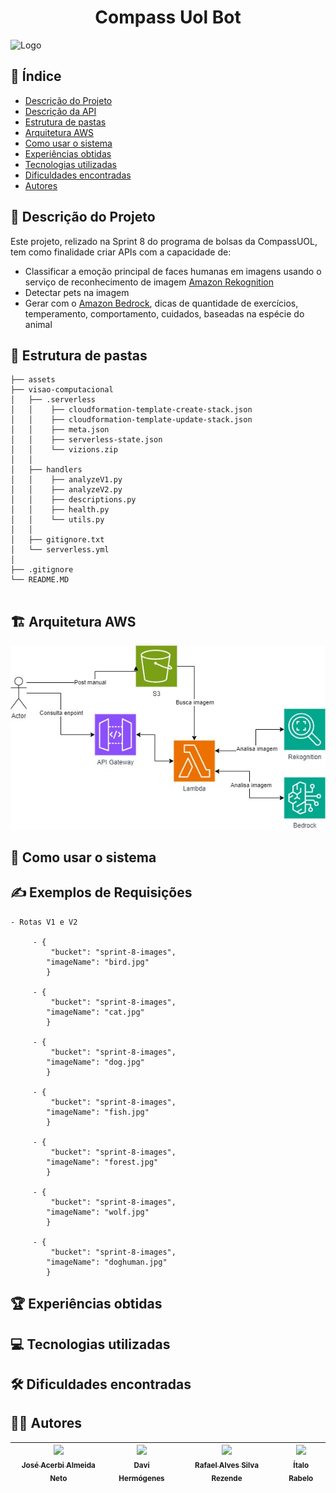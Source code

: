 <h1 align="center">Compass Uol Bot</h1>

![Logo](https://s3.sa-east-1.amazonaws.com/remotar-assets-prod/company-profile-covers/cl7god9gt00lx04wg4p2a93zt.jpg)


## 📌 Índice
- [Descrição do Projeto](#-Descrição-do-Projeto)
- [Descrição da API](#-Descrição-da-API)
- [Estrutura de pastas](#-Estrutura-de-pastas)
- [Arquitetura AWS](#️-arquitetura-aws)
- [Como usar o sistema](#-como-usar-o-sistema)
- [Experiências obtidas](#-experiências-obtidas)
- [Tecnologias utilizadas](#-tecnologias-utilizadas)
- [Dificuldades encontradas](#️-dificuldades-encontradas)
- [Autores](#-autores)


## 📖 Descrição do Projeto
Este projeto, relizado na Sprint 8 do programa de bolsas da CompassUOL, tem como finalidade criar APIs com a capacidade de:
- Classificar a emoção principal de faces humanas em imagens usando o serviço de reconhecimento de imagem [Amazon Rekognition](https://aws.amazon.com/pt/rekognition/)
- Detectar pets na imagem
- Gerar com o [Amazon Bedrock](https://docs.aws.amazon.com/bedrock/?icmpid=docs_homepage_ml), dicas de quantidade de exercícios, temperamento, comportamento, cuidados, baseadas na espécie do animal

## 📂 Estrutura de pastas
```
├── assets
├── visao-computacional
│   ├── .serverless
│   │    ├── cloudformation-template-create-stack.json
│   │    ├── cloudformation-template-update-stack.json
│   │    ├── meta.json
│   │    ├── serverless-state.json
│   │    └── vizions.zip
│   │
│   ├── handlers
│   │    ├── analyzeV1.py
│   │    ├── analyzeV2.py
│   │    ├── descriptions.py
│   │    ├── health.py
│   │    └── utils.py
│   │         
│   ├── gitignore.txt
│   └── serverless.yml     
│                   
├── .gitignore                      
└── README.MD                        
                                           
```


## 🏗️ Arquitetura AWS
![arquitetura-base](./assets/arquitetura-base.jpg)  



## 🚀 Como usar o sistema

## ✍️ Exemplos de Requisições

    - Rotas V1 e V2
    
         - {
             "bucket": "sprint-8-images",
            "imageName": "bird.jpg"
            }

         - {
             "bucket": "sprint-8-images",
            "imageName": "cat.jpg"
            }

         - {
             "bucket": "sprint-8-images",
            "imageName": "dog.jpg"
            }

         - {
             "bucket": "sprint-8-images",
            "imageName": "fish.jpg"
            }

         - {
             "bucket": "sprint-8-images",
            "imageName": "forest.jpg"
            }

         - {
             "bucket": "sprint-8-images",
            "imageName": "wolf.jpg"
            }

         - {
             "bucket": "sprint-8-images",
            "imageName": "doghuman.jpg"
            }

## 🏆 Experiências obtidas

## 💻 Tecnologias utilizadas


## 🛠️ Dificuldades encontradas


## ✍🏻 Autores
| [<img loading="lazy" src="https://avatars.githubusercontent.com/u/120669342?v=4" width=115><br><sub>José Acerbi Almeida Neto</sub>](https://github.com/JoseJaan) | [<img loading="lazy" src="https://avatars.githubusercontent.com/u/81874524?v=4" width=115><br><sub>Davi Hermógenes</sub>](https://github.com/DaviSiq) | [<img loading="lazy" src="https://avatars.githubusercontent.com/u/137515142?v=4" width=115><br><sub>Rafael Alves Silva Rezende</sub>](https://github.com/rafa-rez) | [<img loading="lazy" src="https://avatars.githubusercontent.com/u/107402049?v=4" width=115><br><sub>Ítalo Rabelo</sub>](https://github.com/italo-rabelo)
| :---: | :---: | :---: | :---: |
